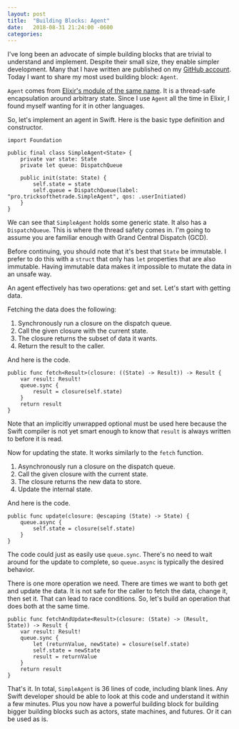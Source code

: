 ```yaml
---
layout: post
title:  "Building Blocks: Agent"
date:   2018-08-31 21:24:00 -0600
categories:
---
```

I've long been an advocate of simple building blocks that are trivial to understand and implement. Despite their small size, they enable simpler development. Many that I have written are published on my [GitHub account](https://github.com/rob-brown). Today I want to share my most used building block: `Agent`.

`Agent` comes from [Elixir's module of the same name](https://hexdocs.pm/elixir/Agent.html). It is a thread-safe encapsulation around arbitrary state. Since I use `Agent` all the time in Elixir, I found myself wanting for it in other languages.

So, let's implement an agent in Swift. Here is the basic type definition and constructor.

```
import Foundation

public final class SimpleAgent<State> {
    private var state: State
    private let queue: DispatchQueue

    public init(state: State) {
        self.state = state
        self.queue = DispatchQueue(label: "pro.tricksofthetrade.SimpleAgent", qos: .userInitiated)
    }
}
```

We can see that `SimpleAgent` holds some generic state. It also has a `DispatchQueue`. This is where the thread safety comes in. I'm going to assume you are familiar enough with Grand Central Dispatch (GCD).

Before continuing, you should note that it's best that `State` be immutable. I prefer to do this with a `struct` that only has `let` properties that are also immutable. Having immutable data makes it impossible to mutate the data in an unsafe way.

An agent effectively has two operations: get and set. Let's start with getting data.

Fetching the data does the following:

1. Synchronously run a closure on the dispatch queue.
2. Call the given closure with the current state.
3. The closure returns the subset of data it wants.
4. Return the result to the caller.

And here is the code.

```
public func fetch<Result>(closure: ((State) -> Result)) -> Result {
    var result: Result!
    queue.sync {
        result = closure(self.state)
    }
    return result
}
```

Note that an implicitly unwrapped optional must be used here because the Swift compiler is not yet smart enough to know that `result` is always written to before it is read.

Now for updating the state. It works similarly to the `fetch` function.

1. Asynchronously run a closure on the dispatch queue.
2. Call the given closure with the current state.
3. The closure returns the new data to store.
4. Update the internal state.

And here is the code.

```
public func update(closure: @escaping (State) -> State) {
    queue.async {
        self.state = closure(self.state)
    }
}
```

The code could just as easily use `queue.sync`. There's no need to wait around for the update to complete, so `queue.async` is typically the desired behavior.

There is one more operation we need. There are times we want to both get and update the data. It is not safe for the caller to fetch the data, change it, then set it. That can lead to race conditions. So, let's build an operation that does both at the same time.

```
public func fetchAndUpdate<Result>(closure: (State) -> (Result, State)) -> Result {
    var result: Result!
    queue.sync {
        let (returnValue, newState) = closure(self.state)
        self.state = newState
        result = returnValue
    }
    return result
}
```

That's it. In total, `SimpleAgent` is 36 lines of code, including blank lines. Any Swift developer should be able to look at this code and understand it within a few minutes. Plus you now have a powerful building block for building bigger building blocks such as actors, state machines, and futures. Or it can be used as is.

